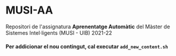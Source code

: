 # MUSI-AA

Repositori de l'assignatura **Aprenentatge Automàtic**
del Màster de Sistemes Intel·ligents (MUSI - UIB) 2021-22

#### Per addicionar el nou contingut, cal executar `add_new_content.sh`
